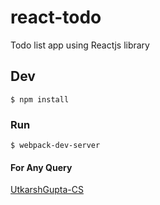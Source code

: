 # react-todo
Todo list app using Reactjs library

## Dev

```
$ npm install
```

### Run

```
$ webpack-dev-server
```

#### For Any Query 

[UtkarshGupta-CS](https://github.com/UtkarshGupta-CS)